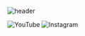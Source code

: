 ![header](https://capsule-render.vercel.app/api?type=wave&color=auto&height=300&section=header&text=Her's%20room&fontSize=90)


![YouTube](https://img.shields.io/badge/YouTube-FF0000?style=for-the-badge&logo=YouTube&logoColor=white)
![Instagram](https://img.shields.io/badge/Instagram-E4405F?style=for-the-badge&logo=Instagram&logoColor=white)

<!--
**her9797/her9797** is a ✨ _special_ ✨ repository because its `README.md` (this file) appears on your GitHub profile.
-->

